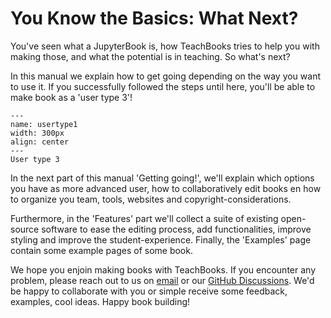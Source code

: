# You Know the Basics: What Next?

You've seen what a JupyterBook is, how TeachBooks tries to help you with making those, and what the potential is in teaching. So what's next?

In this manual we explain how to get going depending on the way you want to use it. If you successfully followed the steps until here, you'll be able to make book as a 'user type 3'!

```{figure} ../installation-and-setup/figures/usertype3.jpg
---
name: usertype1
width: 300px
align: center
---
User type 3
```

In the next part of this manual 'Getting going!', we'll explain which options you have as more advanced user, how to collaboratively edit books en how to organize you team, tools, websites and copyright-considerations.

Furthermore, in the 'Features' part we'll collect a suite of existing open-source software to ease the editing process, add functionalities, improve styling and improve the student-experience. Finally, the 'Examples' page contain some example pages of some book.

We hope you enjoin making books with TeachBooks. If you encounter any problem, please reach out to us on [email](mailto:info@teachbooks.io) or our [GitHub Discussions](https://github.com/orgs/TeachBooks/discussions). We'd be happy to collaborate with you or simple receive some feedback, examples, cool ideas. Happy book building!